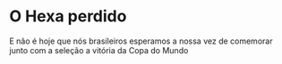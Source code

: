 <!DOCTYPE html>
<html lang="pt-BR">
    <head>
        <meta charset="UTF-8">
        <meta name="viewport" content="width=device-width inicial-scale:1.0">
        <title> Allan </title>
    </head>
    <body>
    <p><h1>O Hexa perdido</h1></p>
    <p>E não é hoje que nós brasileiros esperamos a nossa vez de comemorar junto com a seleção a vitória da Copa do Mundo</p>    
    </body>
</html>
